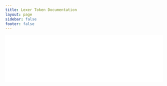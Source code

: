 ```yaml
---
title: Lexer Token Documentation
layout: page
sidebar: false
footer: false
---
```


<iframe src="/playground-embed.html" style="width: 100%; height: calc(100vh - var(--vp-nav-height)); border: 0px;"></iframe>
